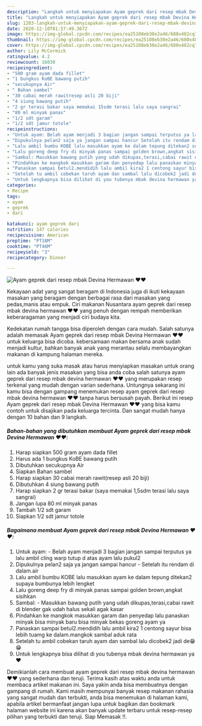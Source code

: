 ```yaml
---
description: "Langkah untuk menyiapakan Ayam geprek dari resep mbak Devina Hermawan ❤️❤️ Sempurna"
title: "Langkah untuk menyiapakan Ayam geprek dari resep mbak Devina Hermawan ❤️❤️ Sempurna"
slug: 1203-langkah-untuk-menyiapakan-ayam-geprek-dari-resep-mbak-devina-hermawan-sempurna
date: 2020-12-10T01:57:49.367Z
image: https://img-global.cpcdn.com/recipes/ea25108eb30e2a46/680x482cq70/ayam-geprek-dari-resep-mbak-devina-hermawan-❤️❤️-foto-resep-utama.jpg
thumbnail: https://img-global.cpcdn.com/recipes/ea25108eb30e2a46/680x482cq70/ayam-geprek-dari-resep-mbak-devina-hermawan-❤️❤️-foto-resep-utama.jpg
cover: https://img-global.cpcdn.com/recipes/ea25108eb30e2a46/680x482cq70/ayam-geprek-dari-resep-mbak-devina-hermawan-❤️❤️-foto-resep-utama.jpg
author: Lily McCormick
ratingvalue: 4.2
reviewcount: 16030
recipeingredient:
- "500 gram ayam dada fillet"
- "1 bungkus KoBE bawang putih"
- "secukupnya Air"
- " Bahan sambel"
- "30 cabai merah rawitresep asli 20 biji"
- "4 siung bawang putih"
- "2 gr terasi bakar saya memakai 15sdm terasi lalu saya sangrai"
- "80 ml minyak panas"
- "1/2 sdt garam"
- "1/2 sdt jamur totole"
recipeinstructions:
- "Untuk ayam: Belah ayam menjadi 3 bagian jangan sampai terputus ya lalu ambil cling warp tutup d atas ayam lalu pukul2"
- "Dipukulnya pelan2 saja ya jangan sampai hancur Setelah itu rendam di dalam.air"
- "Lalu ambil bumbu KOBE lalu masukkan ayam ke dalam tepung ditekan2 supaya bumbunya lebih lengket"
- "Lalu goreng deep fry di minyak panas sampai golden brown,angkat sisihkan"
- "Sambal: Masukkan bawang putih yang udah dikupas,terasi,cabai rawit di blender gak udah halus sekali agak kasar"
- "Pindahkan ke mangkok masukkan garam dan penyedap lalu panaskan minyak bisa minyak baru bisa minyak bekas goreng ayam ya"
- "Panaskan sampai betul2.mendidih lalu ambil kira2 1 centong sayur bisa lebih tuamg ke dalam.mangkok sambal aduk rata"
- "Setelah tu ambil cobekan taruh ayam dan sambal lalu dicobek2 jadi de😁😁"
- "Untuk lengkapnya bisa dilihat di you tubenya mbak devina hermawan ya❤️"
categories:
- Recipe
tags:
- ayam
- geprek
- dari

katakunci: ayam geprek dari 
nutrition: 147 calories
recipecuisine: American
preptime: "PT18M"
cooktime: "PT46M"
recipeyield: "3"
recipecategory: Dinner

---
```



![Ayam geprek dari resep mbak Devina Hermawan ❤️❤️](https://img-global.cpcdn.com/recipes/ea25108eb30e2a46/680x482cq70/ayam-geprek-dari-resep-mbak-devina-hermawan-❤️❤️-foto-resep-utama.jpg)

Kekayaan adat yang sangat beragam di Indonesia juga di ikuti kekayaan masakan yang beragam dengan berbagai rasa dari masakan yang pedas,manis atau empuk. Ciri makanan Nusantara ayam geprek dari resep mbak devina hermawan ❤️❤️ yang penuh dengan rempah memberikan keberaragaman yang menjadi ciri budaya kita.


Kedekatan rumah tangga bisa diperoleh dengan cara mudah. Salah satunya adalah memasak Ayam geprek dari resep mbak Devina Hermawan ❤️❤️ untuk keluarga bisa dicoba. kebersamaan makan bersama anak sudah menjadi kultur, bahkan banyak anak yang merantau selalu membayangkan makanan di kampung halaman mereka.



untuk kamu yang suka masak atau harus menyiapkan masakan untuk orang lain ada banyak jenis masakan yang bisa anda coba salah satunya ayam geprek dari resep mbak devina hermawan ❤️❤️ yang merupakan resep terkenal yang mudah dengan varian sederhana. Untungnya sekarang ini kamu bisa dengan gampang menemukan resep ayam geprek dari resep mbak devina hermawan ❤️❤️ tanpa harus bersusah payah.
Berikut ini resep Ayam geprek dari resep mbak Devina Hermawan ❤️❤️ yang bisa kamu contoh untuk disajikan pada keluarga tercinta. Dan sangat mudah hanya dengan 10 bahan dan 9 langkah.


<!--inarticleads1-->

##### Bahan-bahan yang dibutuhkan membuat Ayam geprek dari resep mbak Devina Hermawan ❤️❤️:

1. Harap siapkan 500 gram ayam dada fillet
1. Harus ada 1 bungkus KoBE bawang putih
1. Dibutuhkan secukupnya Air
1. Siapkan  Bahan sambel
1. Harap siapkan 30 cabai merah rawit(resep asli 20 biji)
1. Dibutuhkan 4 siung bawang putih
1. Harap siapkan 2 gr terasi bakar (saya memakai 1,5sdm terasi lalu saya sangrai)
1. Jangan lupa 80 ml minyak panas
1. Tambah 1/2 sdt garam
1. Siapkan 1/2 sdt jamur totole




<!--inarticleads2-->

##### Bagaimana membuat  Ayam geprek dari resep mbak Devina Hermawan ❤️❤️:

1. Untuk ayam: - Belah ayam menjadi 3 bagian jangan sampai terputus ya lalu ambil cling warp tutup d atas ayam lalu pukul2
1. Dipukulnya pelan2 saja ya jangan sampai hancur - Setelah itu rendam di dalam.air
1. Lalu ambil bumbu KOBE lalu masukkan ayam ke dalam tepung ditekan2 supaya bumbunya lebih lengket
1. Lalu goreng deep fry di minyak panas sampai golden brown,angkat sisihkan
1. Sambal: - Masukkan bawang putih yang udah dikupas,terasi,cabai rawit di blender gak udah halus sekali agak kasar
1. Pindahkan ke mangkok masukkan garam dan penyedap lalu panaskan minyak bisa minyak baru bisa minyak bekas goreng ayam ya
1. Panaskan sampai betul2.mendidih lalu ambil kira2 1 centong sayur bisa lebih tuamg ke dalam.mangkok sambal aduk rata
1. Setelah tu ambil cobekan taruh ayam dan sambal lalu dicobek2 jadi de😁😁
1. Untuk lengkapnya bisa dilihat di you tubenya mbak devina hermawan ya❤️




Demikianlah cara membuat ayam geprek dari resep mbak devina hermawan ❤️❤️ yang sederhana dan teruji. Terima kasih atas waktu anda untuk membaca artikel makanan ini. Saya yakin anda bisa membuatnya dengan gampang di rumah. Kami masih mempunyai banyak resep makanan rahasia yang sangat mudah dan terbukti, anda bisa menemukan di halaman kami, apabila artikel bermanfaat jangan lupa untuk bagikan dan bookmark halaman website ini karena akan banyak update terbaru untuk resep-resep pilihan yang terbukti dan teruji. Siap Memasak !!. 
